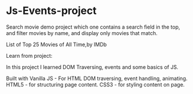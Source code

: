 # Js-Events-project

Search movie demo project  which one contains a search field in the top, and filter movies by name, and display only movies that match.

List of Top 25 Movies of All Time,by IMDb

Learn from project:

In this project I learned DOM Traversing, events and some basics of JS.

Built with
Vanilla JS - For HTML DOM traversing, event handling, animating.
HTML5 - for structuring page content.
CSS3 - for styling content on page.
